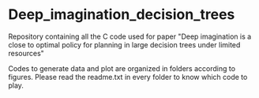 # Deep_imagination_decision_trees
Repository containing all the C code used for paper "Deep imagination is a close to optimal policy for planning in large decision trees under limited resources"

Codes to generate data and plot are organized in folders according to figures. Please read the readme.txt in every folder to know which code to play.

